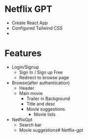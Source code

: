 # Netflix GPT

 - Create React App
 - Configured Tailwind CSS
 - 
# Features
 - Login/Signup
     - Sign In / Sign up Free
     - Redirect to browse page 
 - Browse(after authentication)
     - Header
     - Main movie
        - Trailer in Background
        - Title and desc
        - Movie suggestions
            - Movie lists  
 - NetflixGpt
     - Search bar
     - Movie suggestions# Netflix-gpt
